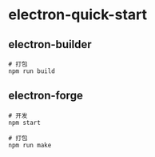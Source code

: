 # electron-quick-start

## electron-builder

```
# 打包
npm run build

```

## electron-forge

```
# 开发
npm start

# 打包
npm run make
```
